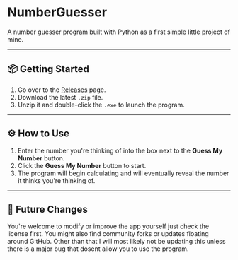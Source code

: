 # NumberGuesser

A number guesser program built with Python as a first simple little project of mine.

---

## 📦 Getting Started

1. Go over to the [Releases](https://github.com/adamant-process/NumberGuesser/releases/tag/1.0.0) page.
2. Download the latest `.zip` file.
3. Unzip it and double-click the `.exe` to launch the program.
---

## ⚙️ How to Use

1. Enter the number you're thinking of into the box next to the **Guess My Number** button.
2. Click the **Guess My Number** button to start.
3. The program will begin calculating and will eventually reveal the number it thinks you're thinking of.
---

## 🔧 Future Changes

You're welcome to modify or improve the app yourself just check the license first. You might also find community forks or updates floating around GitHub. Other than that I will most likely not be updating this unless there is a major bug that dosent allow you to use the program.
